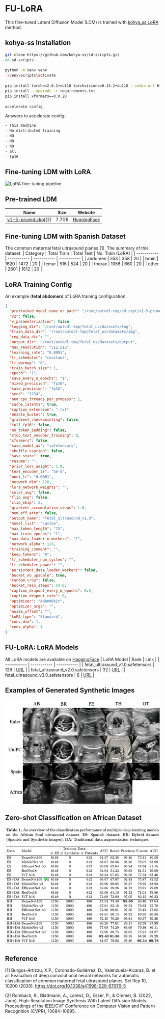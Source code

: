 # FU-LoRA
This fine-tuned Latent Diffusion Model (LDM) is trained with [kohya_ss LoRA](https://github.com/kohya-ss/sd-scripts) method.

## kohya-ss Installation
```bash
git clone https://github.com/kohya-ss/sd-scripts.git
cd sd-scripts

python -m venv venv
.\venv\Scripts\activate

pip install torch==2.0.1+cu118 torchvision==0.15.2+cu118 --index-url https://download.pytorch.org/whl/cu118
pip install --upgrade -r requirements.txt
pip install xformers==0.0.20

accelerate config
```
Answers to accelerate config:
```bash
- This machine
- No distributed training
- NO
- NO
- NO
- all
- fp16
```

## Fine-tuning LDM with LoRA
![LoRA fine-tuning pipeline](/assests/fu_lora_approach.png)

## Pre-trained LDM
| Name | Size | Website |
| ----------- | ----------- | ----------- |
| [v1-5-pruned.ckpt](https://huggingface.co/runwayml/stable-diffusion-v1-5/resolve/main/v1-5-pruned.ckpt)[2] | 7.7GB  | [HuggingFace](https://huggingface.co/runwayml/stable-diffusion-v1-5) |

## Fine-tuning LDM with Spanish Dataset
The common maternal fetal ultrasound planes [1]. The summary of this dataset.
| Category | Total Train | Total Test | No. Train (LoRA) |
| ----------- | ----------- | ----------- | ----------- |
| abdomen | 353  | 358  | 20 |
| brain   | 1620 | 1472 | 20 |
| femur   | 516  | 524  | 20 |
| thorax  | 1058 | 660  | 20 |
| other   | 2601 | 1612 | 20 |

## LoRA Training Config
An example (**fetal abdomen**) of LoRA training configuration. 
```json
{
  "pretrained_model_name_or_path": "/root/autodl-tmp/sd_ckpt/v1-5-pruned.safetensors",
  "v2": false,
  "v_parameterization": false,
  "logging_dir": "/root/autodl-tmp/fetal_us/datasets/log",
  "train_data_dir": "/root/autodl-tmp/fetal_us/datasets/img",
  "reg_data_dir": "",
  "output_dir": "/root/autodl-tmp/fetal_us/datasets/output",
  "max_resolution": "512,512",
  "learning_rate": "0.0001",
  "lr_scheduler": "constant",
  "lr_warmup": "0",
  "train_batch_size": 1,
  "epoch": "1",
  "save_every_n_epochs": "1",
  "mixed_precision": "fp16",
  "save_precision": "fp16",
  "seed": "1234",
  "num_cpu_threads_per_process": 2,
  "cache_latents": true,
  "caption_extension": ".txt",
  "enable_bucket": true,
  "gradient_checkpointing": false,
  "full_fp16": false,
  "no_token_padding": false,
  "stop_text_encoder_training": 0,
  "xformers": false,
  "save_model_as": "safetensors",
  "shuffle_caption": false,
  "save_state": true,
  "resume": "",
  "prior_loss_weight": 1.0,
  "text_encoder_lr": "5e-5",
  "unet_lr": "0.0001",
  "network_dim": 128,
  "lora_network_weights": "",
  "color_aug": false,
  "flip_aug": false,
  "clip_skip": 2,
  "gradient_accumulation_steps": 1.0,
  "mem_eff_attn": false,
  "output_name": "fetal_ultrasound_v1.0",
  "model_list": "custom",
  "max_token_length": "75",
  "max_train_epochs": "1",
  "max_data_loader_n_workers": "1",
  "network_alpha": 128,
  "training_comment": "",
  "keep_tokens": "0",
  "lr_scheduler_num_cycles": "",
  "lr_scheduler_power": "",
  "persistent_data_loader_workers": false,
  "bucket_no_upscale": true,
  "random_crop": false,
  "bucket_reso_steps": 64.0,
  "caption_dropout_every_n_epochs": 0.0,
  "caption_dropout_rate": 0,
  "optimizer": "AdamW8bit",
  "optimizer_args": "",
  "noise_offset": "",
  "LoRA_type": "Standard",
  "conv_dim": 1,
  "conv_alpha": 1
}
```

## FU-LoRA: LoRA Models 
All LoRA models are available on [HaggingFace](https://huggingface.co/fangyijie/fu-lora)
| LoRA Model | Rank | Link |
| ----------- | ----------- | ----------- |
| fetal_ultrasound_v1.0.safetensors | 128 | [URL](https://huggingface.co/fangyijie/fu-lora/blob/main/fetal_ultrasound_v1.0.safetensors) |
| fetal_ultrasound_v2.0.safetensors | 32 | [URL](https://huggingface.co/fangyijie/fu-lora/blob/main/fetal_ultrasound_v2.0.safetensors) |
| fetal_ultrasound_v3.0.safetensors | 8 | [URL](https://huggingface.co/fangyijie/fu-lora/blob/main/fetal_ultrasound_v3.0.safetensors) |

## Examples of Generated Synthetic Images
![Synthetic Images](/assests/synthetic_img_examples.png)

## Zero-shot Classification on African Dataset
![Zero-shot Classification Results](/assests/cls_results.png)

## Reference
[1] Burgos-Artizzu, X.P., Coronado-Gutiérrez, D., Valenzuela-Alcaraz, B. et al. Evaluation of deep convolutional neural networks for automatic classification of common maternal fetal ultrasound planes. Sci Rep 10, 10200 (2020). https://doi.org/10.1038/s41598-020-67076-5

[2] Rombach, R., Blattmann, A., Lorenz, D., Esser, P., & Ommer, B. (2022, June). High-Resolution Image Synthesis With Latent Diffusion Models. Proceedings of the IEEE/CVF Conference on Computer Vision and Pattern Recognition (CVPR), 10684–10695.
